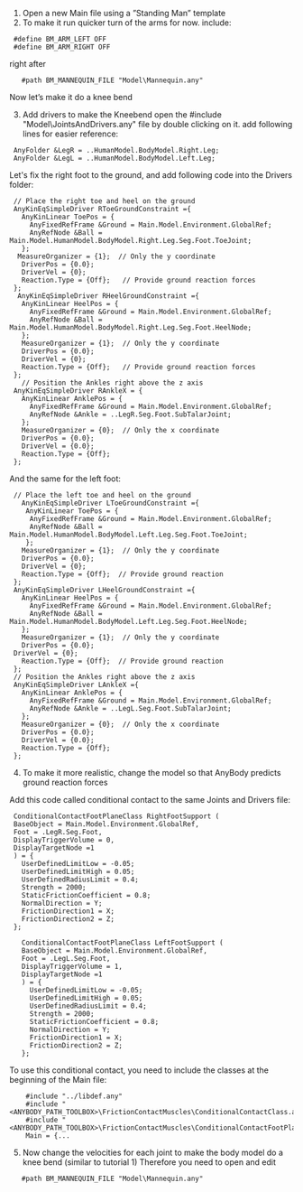 1. Open a new Main file using a ”Standing Man” template
2. To make it run quicker turn of the arms for now. include:

```
 #define BM_ARM_LEFT OFF
 #define BM_ARM_RIGHT OFF
```

right after

```
   #path BM_MANNEQUIN_FILE "Model\Mannequin.any"
```

Now let’s make it do a knee bend

3. Add drivers to make the Kneebend open the #include "Model\JointsAndDrivers.any" file by double clicking on it. add following lines for easier reference:
```
 AnyFolder &LegR = ..HumanModel.BodyModel.Right.Leg;
 AnyFolder &LegL = ..HumanModel.BodyModel.Left.Leg;
```

Let's fix the right foot to the ground, and add following code into the Drivers folder:

```
 // Place the right toe and heel on the ground
 AnyKinEqSimpleDriver RToeGroundConstraint ={
   AnyKinLinear ToePos = {
     AnyFixedRefFrame &Ground = Main.Model.Environment.GlobalRef;
     AnyRefNode &Ball = Main.Model.HumanModel.BodyModel.Right.Leg.Seg.Foot.ToeJoint;
   };
  MeasureOrganizer = {1};  // Only the y coordinate
   DriverPos = {0.0};
   DriverVel = {0};
   Reaction.Type = {Off};   // Provide ground reaction forces
 };
  AnyKinEqSimpleDriver RHeelGroundConstraint ={
   AnyKinLinear HeelPos = {
     AnyFixedRefFrame &Ground = Main.Model.Environment.GlobalRef;
     AnyRefNode &Ball = Main.Model.HumanModel.BodyModel.Right.Leg.Seg.Foot.HeelNode;
   };
   MeasureOrganizer = {1};  // Only the y coordinate
   DriverPos = {0.0};
   DriverVel = {0};
   Reaction.Type = {Off};   // Provide ground reaction forces
 };
   // Position the Ankles right above the z axis
 AnyKinEqSimpleDriver RAnkleX = {
   AnyKinLinear AnklePos = {
     AnyFixedRefFrame &Ground = Main.Model.Environment.GlobalRef;
     AnyRefNode &Ankle = ..LegR.Seg.Foot.SubTalarJoint;
   };
   MeasureOrganizer = {0};  // Only the x coordinate
   DriverPos = {0.0};
   DriverVel = {0.0};
   Reaction.Type = {Off};
 };
```

And the same for the left foot:

```
 // Place the left toe and heel on the ground
   AnyKinEqSimpleDriver LToeGroundConstraint ={
    AnyKinLinear ToePos = {
     AnyFixedRefFrame &Ground = Main.Model.Environment.GlobalRef;
     AnyRefNode &Ball = Main.Model.HumanModel.BodyModel.Left.Leg.Seg.Foot.ToeJoint;
    };
   MeasureOrganizer = {1};  // Only the y coordinate
   DriverPos = {0.0};
   DriverVel = {0};
   Reaction.Type = {Off};  // Provide ground reaction
 };
 AnyKinEqSimpleDriver LHeelGroundConstraint ={
   AnyKinLinear HeelPos = {
     AnyFixedRefFrame &Ground = Main.Model.Environment.GlobalRef;
     AnyRefNode &Ball = Main.Model.HumanModel.BodyModel.Left.Leg.Seg.Foot.HeelNode;
   };
   MeasureOrganizer = {1};  // Only the y coordinate
   DriverPos = {0.0};
 DriverVel = {0};
   Reaction.Type = {Off};  // Provide ground reaction
 };  
 // Position the Ankles right above the z axis
 AnyKinEqSimpleDriver LAnkleX ={
   AnyKinLinear AnklePos = {
     AnyFixedRefFrame &Ground = Main.Model.Environment.GlobalRef;
     AnyRefNode &Ankle = ..LegL.Seg.Foot.SubTalarJoint;
   };
   MeasureOrganizer = {0};  // Only the x coordinate
   DriverPos = {0.0};
   DriverVel = {0.0};
   Reaction.Type = {Off};
 };
```

4.	To make it more realistic, change the model so that AnyBody predicts ground reaction forces

Add this code called conditional contact to the same Joints and Drivers file:

```
 ConditionalContactFootPlaneClass RightFootSupport (
 BaseObject = Main.Model.Environment.GlobalRef,
 Foot = .LegR.Seg.Foot,
 DisplayTriggerVolume = 0,
 DisplayTargetNode =1
 ) = {
   UserDefinedLimitLow = -0.05;
   UserDefinedLimitHigh = 0.05;
   UserDefinedRadiusLimit = 0.4;
   Strength = 2000;
   StaticFrictionCoefficient = 0.8;
   NormalDirection = Y;
   FrictionDirection1 = X;
   FrictionDirection2 = Z;
 };
```

```
   ConditionalContactFootPlaneClass LeftFootSupport (
   BaseObject = Main.Model.Environment.GlobalRef,
   Foot = .LegL.Seg.Foot,
   DisplayTriggerVolume = 1,
   DisplayTargetNode =1
   ) = {
     UserDefinedLimitLow = -0.05;
     UserDefinedLimitHigh = 0.05;
     UserDefinedRadiusLimit = 0.4;
     Strength = 2000;
     StaticFrictionCoefficient = 0.8;
     NormalDirection = Y;
     FrictionDirection1 = X;
     FrictionDirection2 = Z;
   };
```
 
To use this conditional contact, you need to include the classes at the beginning of the Main file:

```
    #include "../libdef.any"
    #include "<ANYBODY_PATH_TOOLBOX>\FrictionContactMuscles\ConditionalContactClass.any"
    #include "<ANYBODY_PATH_TOOLBOX>\FrictionContactMuscles\ConditionalContactFootPlaneClass.any"
    Main = {...
```

5. Now change the velocities for each joint to make the body model do a knee bend (similar to tutorial 1) Therefore you need to open and edit

```
   #path BM_MANNEQUIN_FILE "Model\Mannequin.any"
```
